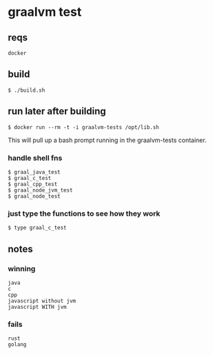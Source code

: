 # graalvm test

## reqs

    docker

## build

    $ ./build.sh

## run later after building

    $ docker run --rm -t -i graalvm-tests /opt/lib.sh

This will pull up a bash prompt running in the graalvm-tests container. 

### handle shell fns

    $ graal_java_test
    $ graal_c_test
    $ graal_cpp_test
    $ graal_node_jvm_test
    $ graal_node_test

### just type the functions to see how they work

    $ type graal_c_test

## notes

### winning

    java
    c
    cpp
    javascript without jvm 
    javascript WITH jvm
    
### fails 

    rust
    golang
